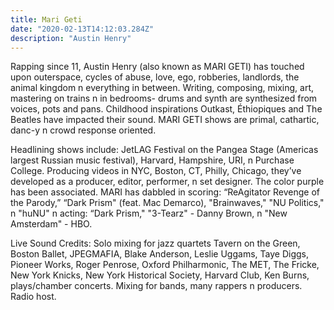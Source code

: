 ```yaml
---
title: Mari Geti
date: "2020-02-13T14:12:03.284Z"
description: "Austin Henry"
---
```


Rapping since 11, Austin Henry (also known as MARI GETI) has touched upon outerspace, cycles of abuse, love, ego, robberies, landlords, the animal kingdom n everything in between. Writing, composing, mixing, art, mastering on trains n in bedrooms- drums and synth are synthesized from voices, pots and pans. Childhood inspirations Outkast, Éthiopiques and The Beatles have impacted their sound. MARI GETI shows are primal, cathartic, danc-y n crowd response oriented.

Headlining shows include: JetLAG Festival on the Pangea Stage (Americas largest Russian music festival), Harvard, Hampshire, URI, n Purchase College. Producing videos in NYC, Boston, CT, Philly, Chicago, they’ve developed as a producer, editor, performer, n set designer. The color purple has been associated. MARI has dabbled in scoring: “ReAgitator Revenge of the Parody,” “Dark Prism" (feat. Mac Demarco), "Brainwaves," "NU Politics," n "huNU" n acting: “Dark Prism," "3-Tearz" - Danny Brown, n "New Amsterdam" - HBO.

Live Sound Credits: Solo mixing for jazz quartets Tavern on the Green, Boston Ballet, JPEGMAFIA, Blake Anderson, Leslie Uggams, Taye Diggs, Pioneer Works, Roger Penrose, Oxford Philharmonic, The MET, The Fricke, New York Knicks, New York Historical Society, Harvard Club, Ken Burns, plays/chamber concerts. Mixing for bands, many rappers n producers. Radio host.
